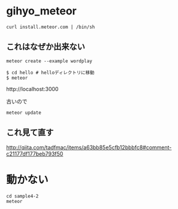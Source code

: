 # gihyo_meteor

```
curl install.meteor.com | /bin/sh
```

## これはなぜか出来ない

```
meteor create --example wordplay
```

```
$ cd hello # helloディレクトリに移動
$ meteor
```

http://localhost:3000

古いので
```
meteor update
```

## これ見て直す

http://qiita.com/tadfmac/items/a63bb85e5cfb12bbbfc8#comment-c21177df177beb793f50


# 動かない
```
cd sample4-2
meteor
```
